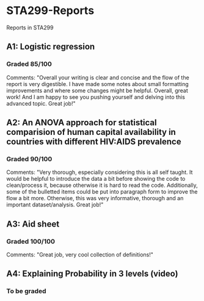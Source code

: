 # STA299-Reports
Reports in STA299

## A1: Logistic regression
### Graded 85/100
Comments: "Overall your writing is clear and concise and the flow of the report is very digestible. I have made some notes about small formatting improvements and where some changes might be helpful. Overall, great work! And I am happy to see you pushing yourself and delving into this advanced topic. Great job!"

## A2: An ANOVA approach for statistical comparision of human capital availability in countries with different HIV:AIDS prevalence
### Graded 90/100
Comments: "Very thorough, especially considering this is all self taught. It would be helpful to introduce the data a bit before showing the code to clean/process it, because otherwise it is hard to read the code. Additionally, some of the bulletted items could be put into paragraph form to improve the flow a bit more. Otherwise, this was very informative, thorough and an important dataset/analysis. Great job!"

## A3: Aid sheet
### Graded 100/100
Comments: "Great job, very cool collection of definitions!"

## A4: Explaining Probability in 3 levels (video)
### To be graded

